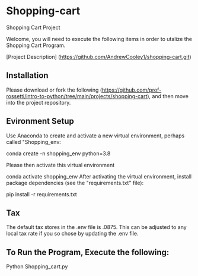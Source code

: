 # Shopping-cart
Shopping Cart Project

Welcome, you will need to execute the following items in order to utalize the Shopping Cart Program.

[Project Description]
(https://github.com/AndrewCooley1/shopping-cart.git)

## Installation
Please download or fork the following (https://github.com/prof-rossetti/intro-to-python/tree/main/projects/shopping-cart), and then move into the project repository. 


## Evironment Setup

Use Anaconda to create and activate a new virtual environment, perhaps called "Shopping_env:

conda create -n shopping_env python=3.8 

Please then activate this virtual environment

conda activate shopping_env
After activating the virtual environment, install package dependencies (see the "requirements.txt" file):

pip install -r requirements.txt

## Tax

The default tax stores in the .env file is .0875. This can be adjusted to any local tax rate if you so chose by updating the .env file. 


## To Run the Program, Execute the following:

Python Shopping_cart.py

